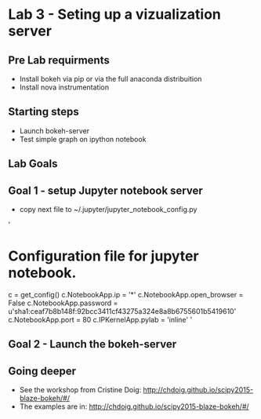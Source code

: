 # Lab 3 - Seting up a vizualization server


## Pre Lab requirments

* Install bokeh via pip or via the full anaconda distribuition
* Install nova instrumentation


## Starting steps
* Launch bokeh-server
* Test simple graph on ipython notebook

## Lab Goals


## Goal 1 - setup Jupyter notebook server


* copy next file to ~/.jupyter/jupyter_notebook_config.py

'
# Configuration file for jupyter notebook.
c = get_config()
c.NotebookApp.ip = '*'
c.NotebookApp.open_browser = False
c.NotebookApp.password = u'sha1:ceaf7b8b148f:92bcc3411cf43275a324e8a8b6755601b5419610'
c.NotebookApp.port = 80
c.IPKernelApp.pylab = 'inline'
'

## Goal 2 - Launch the bokeh-server



## Going deeper 
* See the workshop from Cristine Doig: http://chdoig.github.io/scipy2015-blaze-bokeh/#/
* The examples are in: http://chdoig.github.io/scipy2015-blaze-bokeh/#/
